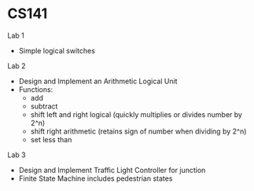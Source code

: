 # CS141

Lab 1
- Simple logical switches

Lab 2
- Design and Implement an Arithmetic Logical Unit
- Functions:
  - add
  - subtract
  - shift left and right logical (quickly multiplies or divides number by 2^n)
  - shift right arithmetic (retains sign of number when dividing by 2^n)
  - set less than
  
 Lab 3
 - Design and Implement Traffic Light Controller for junction
 - Finite State Machine includes pedestrian states
